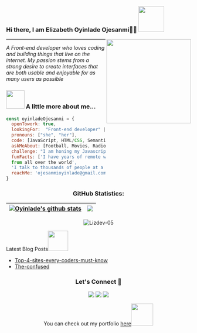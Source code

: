 ### Hi there, I am Elizabeth Oyinlade Ojesanmi👋:woman:  <img src="https://media.giphy.com/media/26Fxy3Iz1ari8oytO/giphy.gif" width="70">
<img align='right' src="https://media.giphy.com/media/dWxO36Jzd6bTSt5dIY/giphy.gif" width="230">

***
_A Front-end developer who loves coding and building things that live on the internet.  My passion stems from a strong desire to create interfaces that are both usable and enjoyable for as many users as possible_

### <img src="https://media.giphy.com/media/kbVuid1Ak3uEHJUMVO/giphy.gif" width="50"> A little more about me... 

```javascript
const oyinladeOjesanmi = {
  openTowork: true,
  lookingFor:  "Front-end developer" || "Full-stack web developer",
  pronouns: ["she", "her"],
  code: [JavaScript, HTML/CSS, Semantic UI, Bootstrap, Tailwind CSS, Material UI],
  askMeAbout: [Football, Movies, Radio shows],
  challenge: "I am honing my Javascript skills and picking up React",
  funFacts: ['I have years of remote work experience with devs 
  from all over the world', 
  'I talk to thousands of people at a time'],
  reachMe: 'ojesanmioyinlade@gmail.com'
}
```

<h3 align="center">GitHub Statistics:</h3>

| <a href="https://github.com/Lizdev-05/github-readme-stats"><img align="center" src="https://github-readme-stats.vercel.app/api?username=Lizdev-05&show_icons=true&include_all_commits=true&theme=buefy&hide_border=true" alt="Oyinlade's github stats" /></a> | <a href="https://github.com/Liz-05/github-readme-stats"><img align="center" src="https://github-readme-stats.vercel.app/api/top-langs/?username=Lizdev-05&layout=compact&theme=buefy&hide_border=true" /></a> |
| ----------------------------------------------------------------------------------------------------------------------------------------------------------------------------------------------------------------------------------------------------------- | ---------------------------------------------------------------------------------------------------------------------------------------------------------------------------------------------------------------- |

<p align="center"><img src="https://github-readme-streak-stats.herokuapp.com/?user=Lizdev-05&theme=radical" alt="Lizdev-05" /></p>
  
<p>Latest Blog Posts<img src="https://media.giphy.com/media/THICzXhqZItpoFX7aD/giphy.gif" width="55"></p>

- [Top-4-sites-every-coders-must-know](https://lizdev.hashnode.dev/the-programmers-catalyst-top-4-sites-every-coders-must-know-to-make-epic-and-outstanding-designs-effortlessly)
- [The-confused](https://lizdev.hashnode.dev/the-confused-tiidelab-experience-20)


<h3 align="center">Let's Connect 🤝</h3>
<div align="center">
<a target="_blank"
href="https://www.linkedin.com/in/elizabeth-oyinlade-ojesanmi-0702aa16a"><img
src="https://img.shields.io/badge/-LinkedIn-0077b5?style=for-the-badge&logo=LinkedIn&logoColor=white"></img></a> <a target="_blank"
href="https://lizdev.hashnode.dev/"><img
src="https://img.shields.io/badge/-Hasnode-D14836?style=for-the-badge&logo=Hashnodel&logoColor=white"></img></a> <a target="_blank"
href="https://twitter.com/ojesanmi_oyin"><img
src="https://img.shields.io/badge/-Twitter-1DA1F2?style=for-the-badge&logo=Twitter&logoColor=white"></img></a>
<div/>

<p>You can check out my portfolio <a href="https://vickymarz.github.io/my-portfolio/">here</a><img src="https://media.giphy.com/media/cKPse5DZaptID3YAMK/giphy.gif" width="60"></p>

<!--

[![Linkedin Badge](https://img.shields.io/badge/-Oyinlade%20Ojesanmi-blue?style=flat-square&logo=Linkedin&logoColor=white&link=https://www.linkedin.com/in/OyinladeOjesanmi/)](https://www.linkedin.com/in/elizabeth-oyinlade-ojesanmi-0702aa16a)
[![Twitter Badge](https://img.shields.io/badge/ojesanmi_oyin_-1ca0f1?style=flat-square&labelColor=1ca0f1&logo=twitter&logoColor=white&link=https://twitter.com/ojesanmi_oyin)](https://twitter.com/ojesanmi_oyin)
[![Hashnode Badge](https://img.shields.io/badge/-Oyinlade-0A0A0A?style=flat-square&labelColor=black&logo=dev.to&link=https://dev.to/Oyinlade)](https://lizdev.hashnode.dev/)
-->
